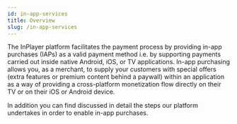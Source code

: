 ```yaml
---
id: in-app-services
title: Overview
slug: /in-app-services
---
```


The InPlayer platform facilitates the payment process by providing in-app purchases (IAPs) as a valid payment method i.e. by supporting payments carried out inside native Android, iOS, or TV applications. 
In-app purchasing allows you, as a merchant, to supply your customers with special offers (extra features or premium content behind a paywall) within an application as a way of providing a cross-platform monetization flow directly on their TV or on their iOS or Android device.  

In addition you can find discussed in detail the steps our platform undertakes in order to enable in-app purchases.
